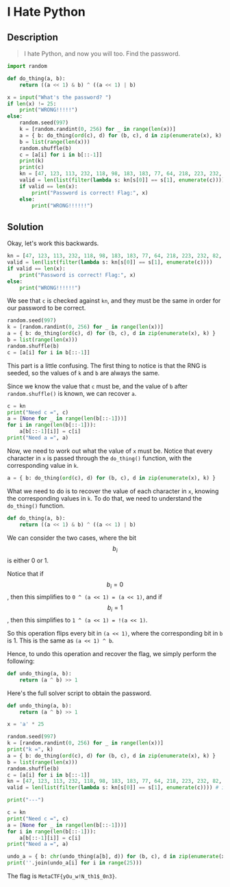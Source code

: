 # I Hate Python

## Description

> I hate Python, and now you will too. Find the password.

```python
import random

def do_thing(a, b):
    return ((a << 1) & b) ^ ((a << 1) | b)

x = input("What's the password? ")
if len(x) != 25:
    print("WRONG!!!!!")
else:
    random.seed(997)
    k = [random.randint(0, 256) for _ in range(len(x))]
    a = { b: do_thing(ord(c), d) for (b, c), d in zip(enumerate(x), k) }
    b = list(range(len(x)))
    random.shuffle(b)
    c = [a[i] for i in b[::-1]]
    print(k)
    print(c)
    kn = [47, 123, 113, 232, 118, 98, 183, 183, 77, 64, 218, 223, 232, 82, 16, 72, 68, 191, 54, 116, 38, 151, 174, 234, 127]
    valid = len(list(filter(lambda s: kn[s[0]] == s[1], enumerate(c))))
    if valid == len(x):
        print("Password is correct! Flag:", x)
    else:
        print("WRONG!!!!!!")

```

## Solution

Okay, let's work this backwards.

```python
kn = [47, 123, 113, 232, 118, 98, 183, 183, 77, 64, 218, 223, 232, 82, 16, 72, 68, 191, 54, 116, 38, 151, 174, 234, 127]
valid = len(list(filter(lambda s: kn[s[0]] == s[1], enumerate(c))))
if valid == len(x):
    print("Password is correct! Flag:", x)
else:
    print("WRONG!!!!!!")
```

We see that `c` is checked against `kn`, and they must be the same in order for our password to be correct.

```python
random.seed(997)
k = [random.randint(0, 256) for _ in range(len(x))]
a = { b: do_thing(ord(c), d) for (b, c), d in zip(enumerate(x), k) }
b = list(range(len(x)))
random.shuffle(b)
c = [a[i] for i in b[::-1]]
```

This part is a little confusing. The first thing to notice is that the RNG is seeded, so the values of `k` and `b` are always the same.

Since we know the value that `c` must be, and the value of `b` after `random.shuffle()` is known, we can recover `a`.

```python
c = kn
print("Need c =", c)
a = [None for _ in range(len(b[::-1]))]
for i in range(len(b[::-1])):
    a[b[::-1][i]] = c[i]
print("Need a =", a)
```

Now, we need to work out what the value of `x` must be. Notice that every character in `x` is passed through the `do_thing()` function, with the corresponding value in `k`.

```python
a = { b: do_thing(ord(c), d) for (b, c), d in zip(enumerate(x), k) }
```

What we need to do is to recover the value of each character in `x`, knowing the corresponding values in `k`. To do that, we need to understand the `do_thing()` function.

```python
def do_thing(a, b):
    return ((a << 1) & b) ^ ((a << 1) | b)
```

We can consider the two cases, where the bit $$b_i$$ is either 0 or 1.

Notice that if $$b_i=0$$, then this simplifies to `0 ^ (a << 1) = (a << 1)`, and if $$b_i=1$$, then this simplifies to `1 ^ (a << 1) = !(a << 1)`.

So this operation flips every bit in `(a << 1)`, where the corresponding bit in `b` is 1. This is the same as `(a << 1) ^ b`.

Hence, to undo this operation and recover the flag, we simply perform the following:

```python
def undo_thing(a, b):
    return (a ^ b) >> 1
```

Here's the full solver script to obtain the password.

```python
def undo_thing(a, b):
    return (a ^ b) >> 1

x = 'a' * 25

random.seed(997)
k = [random.randint(0, 256) for _ in range(len(x))]
print("k =", k)
a = { b: do_thing(ord(c), d) for (b, c), d in zip(enumerate(x), k) }
b = list(range(len(x)))
random.shuffle(b)
c = [a[i] for i in b[::-1]]
kn = [47, 123, 113, 232, 118, 98, 183, 183, 77, 64, 218, 223, 232, 82, 16, 72, 68, 191, 54, 116, 38, 151, 174, 234, 127]
valid = len(list(filter(lambda s: kn[s[0]] == s[1], enumerate(c)))) # i.e. c = kn

print("---")

c = kn
print("Need c =", c)
a = [None for _ in range(len(b[::-1]))]
for i in range(len(b[::-1])):
    a[b[::-1][i]] = c[i]
print("Need a =", a)

undo_a = { b: chr(undo_thing(a[b], d)) for (b, c), d in zip(enumerate(x), k) }
print(''.join(undo_a[i] for i in range(25)))
```

The flag is `MetaCTF{yOu_w!N_th1$_0n3}`.
